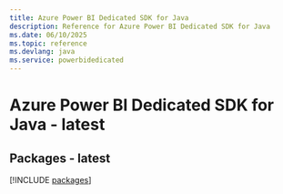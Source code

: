 ```yaml
---
title: Azure Power BI Dedicated SDK for Java
description: Reference for Azure Power BI Dedicated SDK for Java
ms.date: 06/10/2025
ms.topic: reference
ms.devlang: java
ms.service: powerbidedicated
---
```

# Azure Power BI Dedicated SDK for Java - latest
## Packages - latest
[!INCLUDE [packages](power-bi-dedicated-index.md)]